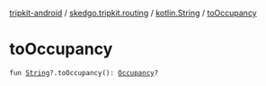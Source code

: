 [tripkit-android](../../index.md) / [skedgo.tripkit.routing](../index.md) / [kotlin.String](index.md) / [toOccupancy](./to-occupancy.md)

# toOccupancy

`fun `[`String`](https://kotlinlang.org/api/latest/jvm/stdlib/kotlin/-string/index.html)`?.toOccupancy(): `[`Occupancy`](../-occupancy/index.md)`?`